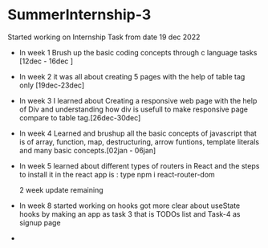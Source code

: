 # SummerInternship-3

Started working on Internship Task from date 19 dec 2022 
* In week 1 Brush up the basic coding concepts through c language tasks [12dec - 16dec ]
* In week 2 it was all about creating 5 pages with the help of table tag only [19dec-23dec]
* In week 3 I learned about Creating a responsive web page with the help of Div and understanding how div is usefull to make responsive page compare to table tag.[26dec-30dec]
* In week 4 Learned and brushup all the basic concepts of javascript that is of  array, function, map, destructuring, arrow funtions, template literals and many basic concepts.[02jan - 06jan]

* In week 5 learned about different types of routers in React and the steps to install it in the react app is :
   type npm i react-router-dom
    
    2 week update remaining 
    
* In week 8 started working on hooks got more clear about useState hooks by making an app as task 3 that is TODOs list and Task-4 as signup page 
* 
